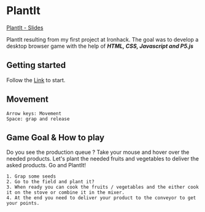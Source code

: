 # PlantIt

[PlantIt - Slides](https://docs.google.com/presentation/d/1rrkecAVanPlLs9IBxpEWxhTusQgJf_mZ1Ft16lMG5Og/edit?usp=sharing)


PlantIt resulting from my first project at Ironhack. The goal was to develop a desktop browser game with the help of ***HTML, CSS, Javascript and P5.js***

## Getting started

Follow the [Link](https://jonathansaudhof.github.io/PlantIt/) to start. 

## Movement

```
Arrow keys: Movement
Space: grap and release
```

## Game Goal & How to play

Do you see the production queue ? Take your mouse and hover over the needed products.
Let's plant the needed fruits and vegetables to deliver the asked products. 
Go and PlantIt!

```
1. Grap some seeds
2. Go to the field and plant it?
3. When ready you can cook the fruits / vegetables and the either cook it on the stove or combine it in the mixer.
4. At the end you need to deliver your product to the conveyor to get your points.
```
